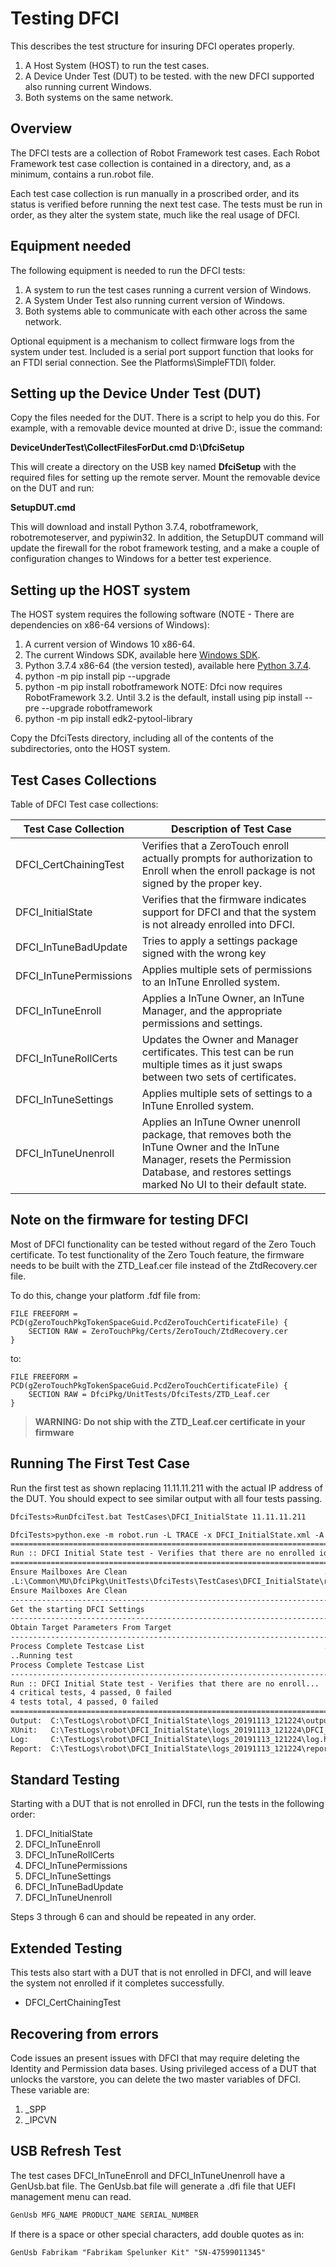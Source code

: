 # Testing DFCI

This describes the test structure for insuring DFCI operates properly.

1. A Host System (HOST) to run the test cases.
2. A Device Under Test (DUT) to be tested. with the new DFCI supported also running current Windows.
3. Both systems on the same network.

## Overview

The DFCI tests are a collection of Robot Framework test cases.
Each Robot Framework test case collection is contained in a directory, and, as a minimum, contains a run.robot file.

Each test case collection is run manually in a proscribed order, and its status is verified before running the next test case.
The tests must be run in order, as they alter the system state, much like the real usage of DFCI.

## Equipment needed

The following equipment is needed to run the DFCI tests:

1. A system to run the test cases running a current version of Windows.
2. A System Under Test also running current version of Windows.
3. Both systems able to communicate with each other across the same network.

Optional equipment is a mechanism to collect firmware logs from the system under test.
Included is a serial port support function that looks for an FTDI serial connection.
See the Platforms\SimpleFTDI\ folder.

## Setting up the Device Under Test (DUT)

Copy the files needed for the DUT.
There is a script to help you do this.
For example, with a removable device mounted at drive D:, issue the command:  

**DeviceUnderTest\CollectFilesForDut.cmd D:\DfciSetup**  

This will create a directory on the USB key named **DfciSetup** with the required files for setting up the remote server.
Mount the removable device on the DUT and run:  

**SetupDUT.cmd**  

This will download and install Python 3.7.4, robotframework, robotremoteserver, and pypiwin32.
In addition, the SetupDUT command will update the firewall for the robot framework testing, and a make a couple of configuration changes to Windows for a better test experience.

## Setting up the HOST system

The HOST system requires the following software (NOTE - There are dependencies on x86-64 versions of Windows):

1. A current version of Windows 10 x86-64.
2. The current Windows SDK, available here [Windows SDK](https://developer.microsoft.com/en-us/windows/downloads/windows-10-sdk).
3. Python 3.7.4 x86-64 (the version tested), available here [Python 3.7.4](https://www.python.org/downloads/release/python-374/).
4. python -m pip install pip --upgrade
5. python -m pip install robotframework
   NOTE: Dfci now requires RobotFramework 3.2.  Until 3.2 is the default, install using
   pip install --pre --upgrade robotframework
6. python -m pip install edk2-pytool-library

Copy the DfciTests directory, including all of the contents of the subdirectories, onto the HOST system.

## Test Cases Collections

Table of DFCI Test case collections:

| Test Case Collection | Description of Test Case |
| ----- | ----- |
| DFCI_CertChainingTest | Verifies that a ZeroTouch enroll actually prompts for authorization to Enroll when the enroll package is not signed by the proper key.|
| DFCI_InitialState | Verifies that the firmware indicates support for DFCI and that the system is not already enrolled into DFCI. |
| DFCI_InTuneBadUpdate | Tries to apply a settings package signed with the wrong key |
| DFCI_InTunePermissions | Applies multiple sets of permissions to an InTune Enrolled system. |
| DFCI_InTuneEnroll | Applies a InTune Owner, an InTune Manager, and the appropriate permissions and settings. |
| DFCI_InTuneRollCerts | Updates the Owner and Manager certificates. This test can be run multiple times as it just swaps between two sets of certificates. |
| DFCI_InTuneSettings | Applies multiple sets of settings to a InTune Enrolled system. |
| DFCI_InTuneUnenroll | Applies an InTune Owner unenroll package, that removes both the InTune Owner and the InTune Manager, resets the Permission Database, and restores settings marked No UI to their default state. |

## Note on the firmware for testing DFCI

Most of DFCI functionality can be tested without regard of the Zero Touch certificate.
To test functionality of the Zero Touch feature, the firmware needs to be built with the ZTD_Leaf.cer file instead of the ZtdRecovery.cer file.

To do this, change your platform .fdf file from:

```
FILE FREEFORM = PCD(gZeroTouchPkgTokenSpaceGuid.PcdZeroTouchCertificateFile) {
    SECTION RAW = ZeroTouchPkg/Certs/ZeroTouch/ZtdRecovery.cer
}
```

to:

```
FILE FREEFORM = PCD(gZeroTouchPkgTokenSpaceGuid.PcdZeroTouchCertificateFile) {
    SECTION RAW = DfciPkg/UnitTests/DfciTests/ZTD_Leaf.cer
}
```

> **WARNING: Do not ship with the ZTD_Leaf.cer certificate in your firmware**

## Running The First Test Case

Run the first test as shown replacing 11.11.11.211 with the actual IP address of the DUT.
You should expect to see similar output with all four tests passing.

<!-- spellchecker: disable -->
<!-- This omits the below code block from cspell checking -->
```txt
DfciTests>RunDfciTest.bat TestCases\DFCI_InitialState 11.11.11.211

DfciTests>python.exe -m robot.run -L TRACE -x DFCI_InitialState.xml -A Platforms\SimpleFTDI\Args.txt -v IP_OF_DUT:11.11.11.211 -v TEST_OUTPUT_BASE:C:\TestLogs\robot\DFCI_InitialState\logs_20191113_121224 -d C:\TestLogs\robot\DFCI_InitialState\logs_20191113_121224 TestCases\DFCI_InitialState\run.robot
==============================================================================
Run :: DFCI Initial State test - Verifies that there are no enrolled identi...
==============================================================================
Ensure Mailboxes Are Clean                                            ..
.L:\Common\MU\DfciPkg\UnitTests\DfciTests\TestCases\DFCI_InitialState\run.robot
Ensure Mailboxes Are Clean                                            | PASS |
------------------------------------------------------------------------------
Get the starting DFCI Settings                                        | PASS |
------------------------------------------------------------------------------
Obtain Target Parameters From Target                                  | PASS |
------------------------------------------------------------------------------
Process Complete Testcase List                                        ..Initializing testcases
..Running test
Process Complete Testcase List                                        | PASS |
------------------------------------------------------------------------------
Run :: DFCI Initial State test - Verifies that there are no enroll... | PASS |
4 critical tests, 4 passed, 0 failed
4 tests total, 4 passed, 0 failed
==============================================================================
Output:  C:\TestLogs\robot\DFCI_InitialState\logs_20191113_121224\output.xml
XUnit:   C:\TestLogs\robot\DFCI_InitialState\logs_20191113_121224\DFCI_InitialState.xml
Log:     C:\TestLogs\robot\DFCI_InitialState\logs_20191113_121224\log.html
Report:  C:\TestLogs\robot\DFCI_InitialState\logs_20191113_121224\report.html
```
<!-- spellchecker: enable -->

## Standard Testing

Starting with a DUT that is not enrolled in DFCI, run the tests in the following order:

1. DFCI_InitialState
2. DFCI_InTuneEnroll
3. DFCI_InTuneRollCerts
4. DFCI_InTunePermissions
5. DFCI_InTuneSettings
6. DFCI_InTuneBadUpdate
7. DFCI_InTuneUnenroll

Steps 3 through 6 can and should be repeated in any order.

## Extended Testing

This tests also start with a DUT that is not enrolled in DFCI, and will leave the system not enrolled if it completes successfully.

- DFCI_CertChainingTest

## Recovering from errors

Code issues an present issues with DFCI that may require deleting the Identity and Permission data bases. Using privileged access of a DUT that unlocks the varstore, you can delete the two master variables of DFCI. These variable are:

1. \_SPP
2. \_IPCVN

## USB Refresh Test

The test cases DFCI_InTuneEnroll and DFCI_InTuneUnenroll have a GenUsb.bat file.
The GenUsb.bat file will generate a .dfi file that UEFI management menu can read.

```txt
GenUsb MFG_NAME PRODUCT_NAME SERIAL_NUMBER
```

If there is a space or other special characters, add double quotes as in:

```txt
GenUsb Fabrikam "Fabrikam Spelunker Kit" "SN-47599011345"
```
